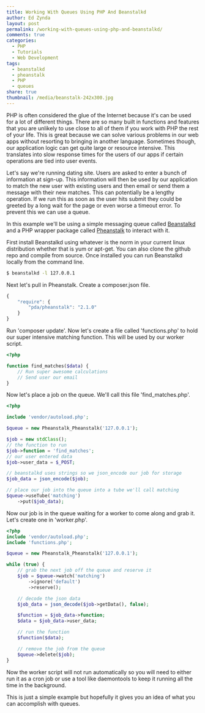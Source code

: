 ```yaml
---
title: Working With Queues Using PHP And Beanstalkd
author: Ed Zynda
layout: post
permalink: /working-with-queues-using-php-and-beanstalkd/
comments: true
categories:
  - PHP
  - Tutorials
  - Web Development
tags:
  - beanstalkd
  - pheanstalk
  - PHP
  - queues
share: true
thumbnail: /media/beanstalk-242x300.jpg
---
```

PHP is often considered the glue of the Internet because it's can be used for a lot of different things. There are so many built in functions and features that you are unlikely to use close to all of them if you work with PHP the rest of your life. This is great because we can solve various problems in our web apps without resorting to bringing in another language. Sometimes though, our application logic can get quite large or resource intensive. This translates into slow response times for the users of our apps if certain operations are tied into user events.

Let's say we're running dating site. Users are asked to enter a bunch of information at sign-up. This information will then be used by our application to match the new user with existing users and then email or send them a message with their new matches. This can potentially be a lengthy operation. If we run this as soon as the user hits submit they could be greeted by a long wait for the page or even worse a timeout error. To prevent this we can use a queue.

In this example we'll be using a simple messaging queue called <a href="http://kr.github.io/beanstalkd/" title="Beanstalkd" target="_blank">Beanstalkd</a> and a PHP wrapper package called <a href="https://github.com/pda/pheanstalk/" title="Pheanstalk" target="_blank">Pheanstalk</a> to interact with it.

First install Beanstalkd using whatever is the norm in your current linux distribution whether that is yum or apt-get. You can also clone the github repo and compile from source. Once installed you can run Beanstalkd locally from the command line.

```bash
$ beanstalkd -l 127.0.0.1  
```

Next let's pull in Pheanstalk. Create a composer.json file.

```javascript  
{  
    "require": {  
        "pda/pheanstalk": "2.1.0"  
    }  
}  
```

Run 'composer update'. Now let's create a file called 'functions.php' to hold our super intensive matching function. This will be used by our worker script.

```php  
<?php 

function find_matches($data) {  
    // Run super awesome calculations  
    // Send user our email  
}  
```

Now let's place a job on the queue. We'll call this file 'find_matches.php'.

```php  
<?php 

include 'vendor/autoload.php';

$queue = new Pheanstalk_Pheanstalk('127.0.0.1');

$job = new stdClass();  
// the function to run  
$job->function = 'find_matches';  
// our user entered data  
$job->user_data = $_POST;

// beanstalkd uses strings so we json_encode our job for storage  
$job_data = json_encode($job);

// place our job into the queue into a tube we'll call matching  
$queue->useTube('matching')  
    ->put($job_data);
```

Now our job is in the queue waiting for a worker to come along and grab it. Let's create one in 'worker.php'.

```php  
<?php
include 'vendor/autoload.php';
include 'functions.php';

$queue = new Pheanstalk_Pheanstalk('127.0.0.1');

while (true) {  
    // grab the next job off the queue and reserve it  
    $job = $queue->watch('matching')  
        ->ignore('default')  
        ->reserve();

    // decode the json data  
    $job_data = json_decode($job->getData(), false);

    $function = $job_data->function;  
    $data = $job_data->user_data;

    // run the function  
    $function($data);

    // remove the job from the queue  
    $queue->delete($job);  
}  
```

Now the worker script will not run automatically so you will need to either run it as a cron job or use a tool like daemontools to keep it running all the time in the background.

This is just a simple example but hopefully it gives you an idea of what you can accomplish with queues.

 [1]: http://www.edzynda.com/media/beanstalk.jpg
